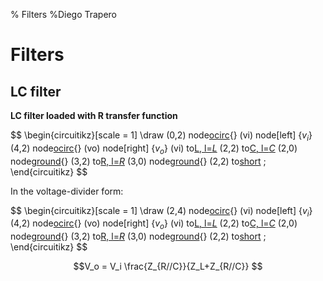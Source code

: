 % Filters
%Diego Trapero


# Filters


## LC filter


**LC filter loaded with R transfer function**

$$
\begin{circuitikz}[scale = 1]
	\draw
	(0,2) node[ocirc](vi){}
	(vi) node[left] {$v_i$}
	(4,2) node[ocirc](vo){}
	(vo) node[right] {$v_o$}
	(vi) to[L, l=$L$](2,2)
	(2,2) to[C, l=$C$](2,0)
	(2,0) node[ground](){}
	(3,2) to[R, l=$R$](3,0)
	(3,0) node[ground](){}
	(2,2) to[short](vo)
	;
\end{circuitikz}
$$

In the voltage-divider form:

$$
\begin{circuitikz}[scale = 1]
	\draw
	(2,4) node[ocirc](vi){}
	(vi) node[left] {$v_i$}
	(4,2) node[ocirc](vo){}
	(vo) node[right] {$v_o$}
	(vi) to[L, l=$L$](2,2)
	(2,2) to[C, l=$C$](2,0)
	(2,0) node[ground](){}
	(3,2) to[R, l=$R$](3,0)
	(3,0) node[ground](){}
	(2,2) to[short](vo)
	;
\end{circuitikz}
$$

$$V_o = V_i \frac{Z_{R//C}}{Z_L+Z_{R//C}} $$